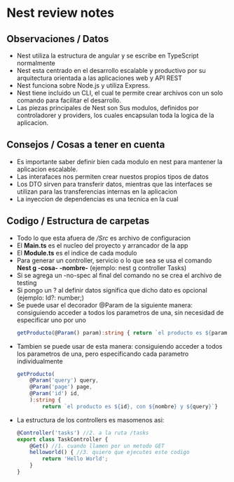 # Nest review notes

## Observaciones / Datos

- Nest utiliza la estructura de angular y se escribe en TypeScript normalmente
- Nest esta centrado en el desarrollo escalable y productivo por su arquitectura orientada a las aplicaciones web y API REST
- Nest funciona sobre Node.js y utiliza Express.
- Nest tiene incluido un CLI, el cual te permite crear archivos con un solo comando para facilitar el desarrollo.
- Las piezas principales de Nest son Sus modulos, definidos por controladorer y providers, los cuales encapsulan toda la logica de la aplicacion.

## Consejos / Cosas a tener en cuenta

- Es importante saber definir bien cada modulo en nest para mantener la aplicacion escalable.
- Las interafaces nos permiten crear nuestos propios tipos de datos
- Los DTO sirven para transferir datos, mientras que las interfaces se utilizan para las transferencias internas en la aplicacion
- La inyeccion de dependencias es una tecnica en la cual 

## Codigo / Estructura de carpetas
- Todo lo que esta afuera de */Src* es archivo de configuracion
- El **Main.ts** es el nucleo del proyecto y arrancador de la app
- El **Module.ts** es el indice de cada modulo
- Para generar un controller, servicio o lo que sea se usa el comando **Nest g -cosa- -nombre-** (ejemplo: nest g controller Tasks)
- Si se agrega un -no-spec al final del comando no se crea el archivo de testing
- Si pongo un ? al definir datos significa que dicho dato es opcional (ejemplo: Id?: number;)
- Se puede usar el decorador @Param de la siguiente manera: 
    consiguiendo acceder a todos los parametros de una, sin necesidad de especificar uno por uno
    ```typescript
    getProducto(@Param() param):string { return `el producto es ${params.id}`}
    ```
- Tambien se puede usar de esta manera: 
    consiguiendo acceder a todos los parametros de una, pero especificando cada parametro individualmente
    ```typescript
    getProducto(
        @Param('query') query, 
        @Param('page') page,
        @Param('id') id,
        ):string { 
            return `el producto es ${id}, con ${nombre} y ${query}`}
    ```
- La estructura de los controllers es masomenos asi: 
    ```typescript
    @Controller('tasks') //2. a la ruta /tasks
    export class TaskController {
        @Get() //1. cuando llamen por un metodo GET
        helloworld() { //3. quiero que ejecutes este codigo
            return 'Hello World';
        }
    }
    ```

